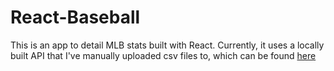 # React-Baseball

This is an app to detail MLB stats built with React. Currently, it uses a locally built API that I've manually uploaded csv files to, which can be found [here](https://github.com/darlose04/Baseball-API)
